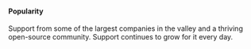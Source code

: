 #### Popularity

Support from some of the largest companies in the valley and a thriving open-source community. Support continues to grow for it every day.
